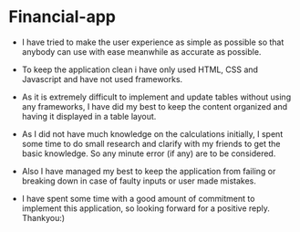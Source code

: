 # Financial-app
* I have tried to make the user experience as simple as possible so that anybody can use with ease meanwhile as accurate as possible.

* To keep the application clean i have only used HTML, CSS and Javascript and have not used frameworks.

* As it is extremely difficult to implement and update tables without using any frameworks, I have did my best to keep the content organized and having it displayed in a table layout.

* As I did not have much knowledge on the calculations initially, I spent some time to do small research and clarify with my friends to get the basic knowledge. So any minute error (if any) are to be considered.

* Also I have managed my best to keep the application from failing or breaking down in case of faulty inputs or user made mistakes.

* I have spent some time with a good amount of commitment to implement this application, so looking forward for a positive reply. Thankyou:) 
   
